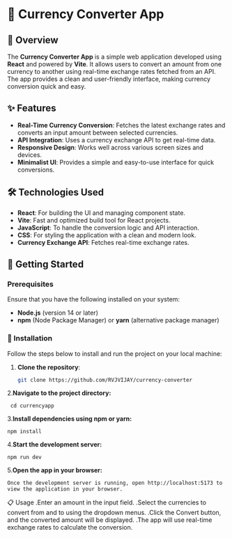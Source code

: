# 💱 Currency Converter App

## 📖 Overview

The **Currency Converter App** is a simple web application developed using **React** and powered by **Vite**. It allows users to convert an amount from one currency to another using real-time exchange rates fetched from an API. The app provides a clean and user-friendly interface, making currency conversion quick and easy.

## ✨ Features

- **Real-Time Currency Conversion**: Fetches the latest exchange rates and converts an input amount between selected currencies.
- **API Integration**: Uses a currency exchange API to get real-time data.
- **Responsive Design**: Works well across various screen sizes and devices.
- **Minimalist UI**: Provides a simple and easy-to-use interface for quick conversions.

## 🛠️ Technologies Used

- **React**: For building the UI and managing component state.
- **Vite**: Fast and optimized build tool for React projects.
- **JavaScript**: To handle the conversion logic and API interaction.
- **CSS**: For styling the application with a clean and modern look.
- **Currency Exchange API**: Fetches real-time exchange rates.

## 🚀 Getting Started

### Prerequisites

Ensure that you have the following installed on your system:
- **Node.js** (version 14 or later)
- **npm** (Node Package Manager) or **yarn** (alternative package manager)

### 🔧 Installation

Follow the steps below to install and run the project on your local machine:

1. **Clone the repository**:
   ```bash
   git clone https://github.com/RVJVIJAY/currency-converter
2.**Navigate to the project directory:**

     cd currencyapp
3.**Install dependencies using npm or yarn:**

    npm install
4.**Start the development server:**

    npm run dev
5.**Open the app in your browser:**

    Once the development server is running, open http://localhost:5173 to view the application in your browser.

📋 Usage
.Enter an amount in the input field.
.Select the currencies to convert from and to using the dropdown menus.
.Click the Convert button, and the converted amount will be displayed.
.The app will use real-time exchange rates to calculate the conversion.
